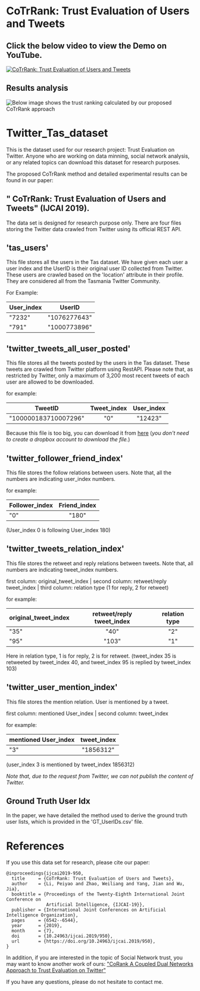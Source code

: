 # CoTrRank: Trust Evaluation of Users and Tweets

## Click the below video to view the Demo on YouTube.

[![CoTrRank: Trust Evaluation of Users and Tweets](https://github.com/TrustEval/CoTrRank_Trust_Evaluation/blob/master/images/Capture.PNG?raw=true)](https://www.youtube.com/watch?v=eeiMVO4qS1s)

## Results analysis
![Below image shows the trust ranking calculated by our proposed CoTrRank approach](https://github.com/TrustEval/CoTrRank_Trust_Evaluation/blob/master/images/Capture1.PNG?raw=true)

# Twitter_Tas_dataset
This is the dataset used for our research project: Trust Evaluation on Twitter. Anyone who are working on data minning, social network analysis, or any related topics can download this dataset for research purposes.

The proposed CoTrRank method and detailed experimental results can be found in our paper: 

## " CoTrRank: Trust Evaluation of Users and Tweets" (IJCAI 2019).

The data set is designed for research purpose only. There are four files storing the Twitter data crawled from Twitter using its official REST API.

## 'tas_users' 
This file stores all the users in the Tas dataset. We have given each user a user index and the UserID is their original user ID collected from Twitter. These users are crawled based on the 'location' attribute in their profile. They are considered all from the Tasmania Twitter Community.

For Example:

| User_index    | UserID        | 
| ------------- |:-------------:| 
| "7232"        | "1076277643"  | 
| "791"         | "1000773896"  |   

## 'twitter_tweets_all_user_posted'
This file stores all the tweets posted by the users in the Tas dataset. These tweets are crawled from Twitter platform using RestAPI. Please note that, as restricted by Twitter, only a maximum of 3,200 most recent tweets of each user are allowed to be downloaded.

for example: 

| TweetID       | Tweet_index   |  User_index | 
| ------------- |:-------------:| :----------:|
| "100000183710007296"        | "0"  | "12423"|

Because this file is too big, you can download it from [here](https://www.dropbox.com/s/tdxayn1yyy47pi4/twitter_tweets_all_user_posted.txt?dl=0) (*you don't need to create a dropbox account to download the file.*)

## 'twitter_follower_friend_index'
This file stores the follow relations between users. Note that, all the numbers are indicating user_index numbers.

for example: 

| Follower_index| Friend_index  | 
| ------------- |:-------------:| 
| "0"      | "180"  | 

(User_index 0 is following User_index 180)

## 'twitter_tweets_relation_index'
This file stores the retweet and reply relations between tweets. Note that, all numbers are indicating tweet_index numbers.

first column: original_tweet_index | second column: retweet/reply tweet_index | third column: relation type (1 for reply, 2 for retweet)

for example: 

| original_tweet_index| retweet/reply tweet_index  | relation type  |
| ------------- |:-------------:| :----------:|
| "35"      | "40"  | "2" |
| "95"      | "103" | "1" |

Here in relation type, 1 is for reply, 2 is for retweet.
(tweet_index 35 is retweeted by tweet_index 40, and tweet_index 95 is replied by tweet_index 103) 

## 'twitter_user_mention_index'
This file stores the mention relation. User is mentioned by a tweet.

first column: mentioned User_index | second column: tweet_index

for example: 

| mentioned User_index    | tweet_index      | 
| ------------- |:-------------:| 
| "3"        | "1856312"  | 

(user_index 3 is mentioned by tweet_index 1856312)

*Note that, due to the request from Twitter, we can not publish the content of Twitter.*

## Ground Truth User Idx

In the paper, we have detailed the method used to derive the ground truth user lists, which is provided in the 'GT_UserIDs.csv' file. 

# References
If you use this data set for research, please cite our paper:


```
@inproceedings{ijcai2019-950,
  title     = {CoTrRank: Trust Evaluation of Users and Tweets},
  author    = {Li, Peiyao and Zhao, Weiliang and Yang, Jian and Wu, Jia},
  booktitle = {Proceedings of the Twenty-Eighth International Joint Conference on
               Artificial Intelligence, {IJCAI-19}},
  publisher = {International Joint Conferences on Artificial Intelligence Organization},             
  pages     = {6542--6544},
  year      = {2019},
  month     = {7},
  doi       = {10.24963/ijcai.2019/950},
  url       = {https://doi.org/10.24963/ijcai.2019/950},
}
```

In addition, if you are interested in the topic of Social Network trust, you may want to know another work of ours: ["CoRank A Coupled Dual Networks Approach to Trust Evaluation on Twitter"](https://github.com/TrustEval/Twitter_Tas_dataset)

If you have any questions, please do not hesitate to contact me.
